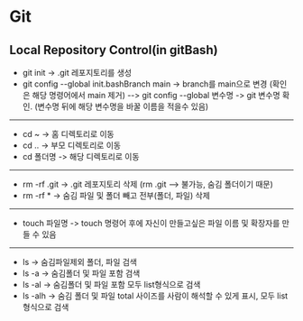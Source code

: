 # Git
## Local Repository Control(in gitBash)
 - git init -> .git 레포지토리를 생성
 - git config --global init.bashBranch main -> branch를 main으로 변경 (확인은 해당 명령어에서 main 제거)
   --> git config --global 변수명 -> git 변수명 확인. (변수명 뒤에 해당 변수명을 바꿀 이름을 적을수 있음)
<hr>

 - cd ~ -> 홈 디렉토리로 이동
 - cd .. -> 부모 디렉토리로 이동
 - cd 폴더명 -> 해당 디렉토리로 이동
<hr>

 - rm -rf .git -> .git 레포지토리 삭제 (rm .git --> 불가능, 숨김 폴더이기 때문)
 - rm -rf * -> 숨김 파일 및 폴더 빼고 전부(폴더, 파일) 삭제
<hr>

 - touch 파일명 -> touch 명령어 후에 자신이 만들고싶은 파일 이름 및 확장자를 만들 수 있음
<hr>

 - ls -> 숨김파일제외 폴더, 파일 검색
 - ls -a -> 숨김폴더 및 파일 포함 검색
 - ls -al -> 숨김폴더 및 파일 포함 모두 list형식으로 검색
 - ls -alh -> 숨김 폴더 및 파일 total 사이즈를 사람이 해석할 수 있게 표시, 모두 list형식으로 검색
